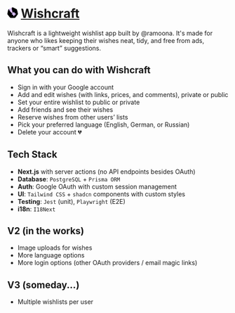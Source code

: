 # <img src="public/favicon.svg" width="24"> [Wishcraft](https://mywishcraft.app/)

Wishcraft is a lightweight wishlist app built by @ramoona. It's made for anyone who likes keeping their wishes neat, tidy, and free from ads, trackers or “smart” suggestions.

## What you can do with Wishcraft

- Sign in with your Google account
- Add and edit wishes (with links, prices, and comments), private or public
- Set your entire wishlist to public or private
- Add friends and see their wishes
- Reserve wishes from other users’ lists
- Pick your preferred language (English, German, or Russian)
- Delete your account 💔

## Tech Stack

- **Next.js** with server actions (no API endpoints besides OAuth)
- **Database**: `PostgreSQL` + `Prisma ORM`
- **Auth**: Google OAuth with custom session management
- **UI**: `Tailwind CSS` + `shadcn` components with custom styles
- **Testing**: `Jest` (unit), `Playwright` (E2E)
- **i18n**: `I18Next`

## V2 (in the works)

- Image uploads for wishes
- More language options
- More login options (other OAuth providers / email magic links)

## V3 (someday...)

- Multiple wishlists per user
